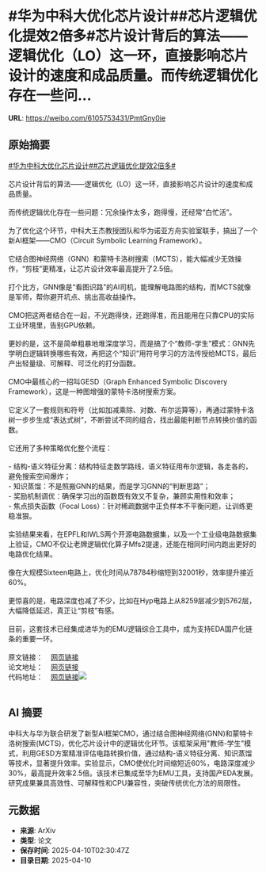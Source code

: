 # #华为中科大优化芯片设计##芯片逻辑优化提效2倍多#芯片设计背后的算法——逻辑优化（LO）这一环，直接影响芯片设计的速度和成品质量。而传统逻辑优化存在一些问...

**URL**: https://weibo.com/6105753431/PmtGny0ie

## 原始摘要

<a href="https://m.weibo.cn/search?containerid=231522type%3D1%26t%3D10%26q%3D%23%E5%8D%8E%E4%B8%BA%E4%B8%AD%E7%A7%91%E5%A4%A7%E4%BC%98%E5%8C%96%E8%8A%AF%E7%89%87%E8%AE%BE%E8%AE%A1%23&amp;extparam=%23%E5%8D%8E%E4%B8%BA%E4%B8%AD%E7%A7%91%E5%A4%A7%E4%BC%98%E5%8C%96%E8%8A%AF%E7%89%87%E8%AE%BE%E8%AE%A1%23" data-hide=""><span class="surl-text">#华为中科大优化芯片设计#</span></a><a href="https://m.weibo.cn/search?containerid=231522type%3D1%26t%3D10%26q%3D%23%E8%8A%AF%E7%89%87%E9%80%BB%E8%BE%91%E4%BC%98%E5%8C%96%E6%8F%90%E6%95%882%E5%80%8D%E5%A4%9A%23&amp;extparam=%23%E8%8A%AF%E7%89%87%E9%80%BB%E8%BE%91%E4%BC%98%E5%8C%96%E6%8F%90%E6%95%882%E5%80%8D%E5%A4%9A%23" data-hide=""><span class="surl-text">#芯片逻辑优化提效2倍多#</span></a><br><br>芯片设计背后的算法——逻辑优化（LO）这一环，直接影响芯片设计的速度和成品质量。<br><br>而传统逻辑优化存在一些问题：冗余操作太多，跑得慢，还经常“白忙活”。<br><br>为了优化这个环节，中科大王杰教授团队和华为诺亚方舟实验室联手，搞出了一个新AI框架——CMO（Circuit Symbolic Learning Framework）。<br><br>它结合图神经网络（GNN）和蒙特卡洛树搜索（MCTS），能大幅减少无效操作，“剪枝”更精准，让芯片设计效率最高提升了2.5倍。<br><br>打个比方，GNN像是“看图识路”的AI司机，能理解电路图的结构，而MCTS就像是军师，帮你避开坑点、挑出高收益操作。<br><br>CMO把这两者结合在一起，不光跑得快，还跑得准，而且能用在只靠CPU的实际工业环境里，告别GPU依赖。<br><br>更妙的是，这不是简单粗暴地堆深度学习，而是搞了个“教师-学生”模式：GNN先学明白逻辑转换哪些有效，再把这个“知识”用符号学习的方法传授给MCTS，最后产出轻量级、可解释、可泛化的打分函数。<br><br>CMO中最核心的一招叫GESD（Graph Enhanced Symbolic Discovery Framework），这是一种图增强的蒙特卡洛树搜索方案。<br><br>它定义了一套规则和符号（比如加减乘除、对数、布尔运算等），再通过蒙特卡洛树一步步生成“表达式树”，不断尝试不同的组合，找出最能判断节点转换价值的函数。<br><br>它还用了多种策略优化整个流程：<br><br>- 结构-语义特征分离：结构特征走数学路线，语义特征用布尔逻辑，各走各的，避免搜索空间爆炸；<br>- 知识蒸馏：不是照搬GNN的结果，而是学习GNN的“判断思路”；<br>- 奖励机制调优：确保学习出的函数既有效又不复杂，兼顾实用性和效率；<br>- 焦点损失函数（Focal Loss）：针对稀疏数据中正负样本不平衡问题，让训练更稳准狠。<br><br>实验结果来看，在EPFL和IWLS两个开源电路数据集，以及一个工业级电路数据集上验证，CMO不仅让老牌逻辑优化算子Mfs2提速，还能在相同时间内跑出更好的电路优化结果。<br><br>像在大规模Sixteen电路上，优化时间从78784秒缩短到32001秒，效率提升接近60%。<br><br>更惊喜的是，电路深度也减了不少，比如在Hyp电路上从8259层减少到5762层，大幅降低延迟，真正让“剪枝”有感。<br><br>目前，这套技术已经集成进华为的EMU逻辑综合工具中，成为支持EDA国产化链条的重要一环。<br><br>原文链接：<a href="https://weibo.cn/sinaurl?u=https%3A%2F%2Fmp.weixin.qq.com%2Fs%2Fwf8XgLrVpov4ll7Ha7ef-Q" data-hide=""><span class="url-icon"><img style="width: 1rem;height: 1rem" src="https://h5.sinaimg.cn/upload/2015/09/25/3/timeline_card_small_web_default.png" referrerpolicy="no-referrer"></span><span class="surl-text">网页链接</span></a><br>论文地址：<a href="https://weibo.cn/sinaurl?u=https%3A%2F%2Fopenreview.net%2Fforum%3Fid%3DEG9nDN3eGB" data-hide=""><span class="url-icon"><img style="width: 1rem;height: 1rem" src="https://h5.sinaimg.cn/upload/2015/09/25/3/timeline_card_small_web_default.png" referrerpolicy="no-referrer"></span><span class="surl-text">网页链接</span></a><br>代码地址：<a href="https://weibo.cn/sinaurl?u=https%3A%2F%2Fgitee.com%2Fyinqi-bai%2Fcmo" data-hide=""><span class="url-icon"><img style="width: 1rem;height: 1rem" src="https://h5.sinaimg.cn/upload/2015/09/25/3/timeline_card_small_web_default.png" referrerpolicy="no-referrer"></span><span class="surl-text">网页链接</span></a><img style="" src="https://tvax3.sinaimg.cn/large/006Fd7o3gy1i0aou7almuj31dm114dvq.jpg" referrerpolicy="no-referrer"><br><br>

## AI 摘要

中科大与华为联合研发了新型AI框架CMO，通过结合图神经网络(GNN)和蒙特卡洛树搜索(MCTS)，优化芯片设计中的逻辑优化环节。该框架采用"教师-学生"模式，利用GESD方案精准评估电路转换价值，通过结构-语义特征分离、知识蒸馏等技术，显著提升效率。实验显示，CMO使优化时间缩短近60%，电路深度减少30%，最高提升效率2.5倍。该技术已集成至华为EMU工具，支持国产EDA发展。研究成果兼具高效性、可解释性和CPU兼容性，突破传统优化方法的局限性。

## 元数据

- **来源**: ArXiv
- **类型**: 论文
- **保存时间**: 2025-04-10T02:30:47Z
- **目录日期**: 2025-04-10
